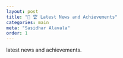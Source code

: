 ```yaml
---
layout: post
title: "🚀 🏆 Latest News and Achievements"
categories: main
meta: "Sasidhar Alavala"
order: 1
---
```

latest news and achievements.
